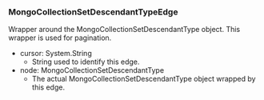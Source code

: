 ### MongoCollectionSetDescendantTypeEdge
Wrapper around the MongoCollectionSetDescendantType object. This wrapper is used for pagination.

- cursor: System.String
  - String used to identify this edge.
- node: MongoCollectionSetDescendantType
  - The actual MongoCollectionSetDescendantType object wrapped by this edge.
